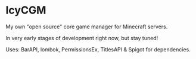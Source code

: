# IcyCGM
My own "open source" core game manager for Minecraft servers.

In very early stages of development right now, but stay tuned!

Uses: BarAPI, lombok, PermissionsEx, TitlesAPI & Spigot for dependencies.
